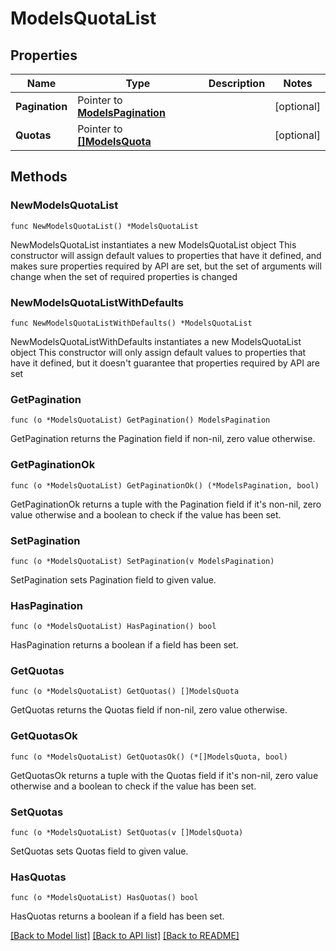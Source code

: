 # ModelsQuotaList

## Properties

Name | Type | Description | Notes
------------ | ------------- | ------------- | -------------
**Pagination** | Pointer to [**ModelsPagination**](ModelsPagination.md) |  | [optional] 
**Quotas** | Pointer to [**[]ModelsQuota**](ModelsQuota.md) |  | [optional] 

## Methods

### NewModelsQuotaList

`func NewModelsQuotaList() *ModelsQuotaList`

NewModelsQuotaList instantiates a new ModelsQuotaList object
This constructor will assign default values to properties that have it defined,
and makes sure properties required by API are set, but the set of arguments
will change when the set of required properties is changed

### NewModelsQuotaListWithDefaults

`func NewModelsQuotaListWithDefaults() *ModelsQuotaList`

NewModelsQuotaListWithDefaults instantiates a new ModelsQuotaList object
This constructor will only assign default values to properties that have it defined,
but it doesn't guarantee that properties required by API are set

### GetPagination

`func (o *ModelsQuotaList) GetPagination() ModelsPagination`

GetPagination returns the Pagination field if non-nil, zero value otherwise.

### GetPaginationOk

`func (o *ModelsQuotaList) GetPaginationOk() (*ModelsPagination, bool)`

GetPaginationOk returns a tuple with the Pagination field if it's non-nil, zero value otherwise
and a boolean to check if the value has been set.

### SetPagination

`func (o *ModelsQuotaList) SetPagination(v ModelsPagination)`

SetPagination sets Pagination field to given value.

### HasPagination

`func (o *ModelsQuotaList) HasPagination() bool`

HasPagination returns a boolean if a field has been set.

### GetQuotas

`func (o *ModelsQuotaList) GetQuotas() []ModelsQuota`

GetQuotas returns the Quotas field if non-nil, zero value otherwise.

### GetQuotasOk

`func (o *ModelsQuotaList) GetQuotasOk() (*[]ModelsQuota, bool)`

GetQuotasOk returns a tuple with the Quotas field if it's non-nil, zero value otherwise
and a boolean to check if the value has been set.

### SetQuotas

`func (o *ModelsQuotaList) SetQuotas(v []ModelsQuota)`

SetQuotas sets Quotas field to given value.

### HasQuotas

`func (o *ModelsQuotaList) HasQuotas() bool`

HasQuotas returns a boolean if a field has been set.


[[Back to Model list]](../README.md#documentation-for-models) [[Back to API list]](../README.md#documentation-for-api-endpoints) [[Back to README]](../README.md)


